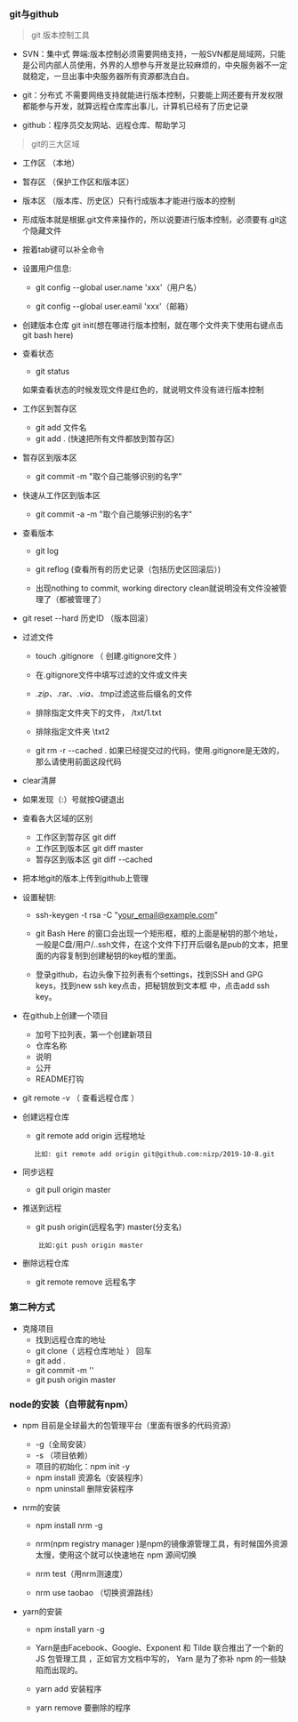 ### git与github

> git 版本控制工具


 - SVN：集中式
    弊端:版本控制必须需要网络支持，一般SVN都是局域网，只能是公司内部人员使用，外界的人想参与开发是比较麻烦的，中央服务器不一定就稳定，一旦出事中央服务器所有资源都洗白白。

 - git：分布式
    不需要网络支持就能进行版本控制，只要能上网还要有开发权限都能参与开发，就算远程仓库库出事儿，计算机已经有了历史记录

- github：程序员交友网站、远程仓库、帮助学习


> git的三大区域

- 工作区 （本地）

- 暂存区 （保护工作区和版本区）

- 版本区 （版本库、历史区）只有行成版本才能进行版本的控制


- 形成版本就是根据.git文件来操作的，所以说要进行版本控制，必须要有.git这个隐藏文件

- 按着tab键可以补全命令

- 设置用户信息:

  + git config --global user.name 'xxx'（用户名）

  +  git config --global user.eamil 'xxx'（邮箱）

- 创建版本仓库
    git init(想在哪进行版本控制，就在哪个文件夹下使用右键点击git bash here)


- 查看状态
    - git status

    如果查看状态的时候发现文件是红色的，就说明文件没有进行版本控制

- 工作区到暂存区
    - git add 文件名
    - git add .  (快速把所有文件都放到暂存区)


- 暂存区到版本区
    - git commit -m "取个自己能够识别的名字"


- 快速从工作区到版本区
    - git commit -a -m "取个自己能够识别的名字"

- 查看版本
    - git log
    - git reflog (查看所有的历史记录（包括历史区回滚后）)

   - 出现nothing to commit, working directory clean就说明没有文件没被管理了（都被管理了）


- git reset --hard 历史ID （版本回滚）

- 过滤文件
  - touch .gitignore   （ 创建.gitignore文件 ）

  - 在.gitignore文件中填写过滤的文件或文件夹

  - *.zip、*.rar、*.via、*.tmp过滤这些后缀名的文件

  - 排除指定文件夹下的文件， /txt/1.txt

  - 排除指定文件夹  \txt2

  - git rm -r --cached .  如果已经提交过的代码，使用.gitignore是无效的，那么请使用前面这段代码


- clear清屏

- 如果发现（:）号就按Q键退出

- 查看各大区域的区别
    - 工作区到暂存区  git diff
    - 工作区到版本区  git diff master
    - 暂存区到版本区  git diff --cached


- 把本地git的版本上传到github上管理

- 设置秘钥:
    + ssh-keygen -t rsa -C "your_email@example.com"

    + git Bash Here 的窗口会出现一个矩形框，框的上面是秘钥的那个地址，一般是C盘/用户/..ssh文件，在这个文件下打开后缀名是pub的文本，把里面的内容复制到创建秘钥的key框的里面。

    + 登录github，右边头像下拉列表有个settings，找到SSH and GPG keys，找到new ssh key点击，把秘钥放到文本框   中，点击add ssh key。

- 在github上创建一个项目
    + 加号下拉列表，第一个创建新项目
    + 仓库名称
    + 说明
    + 公开
    + README打钩

-  git remote -v （ 查看远程仓库 ）

- 创建远程仓库
    + git remote add origin 远程地址
    ```
       比如: git remote add origin git@github.com:nizp/2019-10-8.git
    ```

- 同步远程
    - git pull origin master  

- 推送到远程
    - git push origin(远程名字) master(分支名)
    ```
        比如:git push origin master
    ```
- 删除远程仓库
    - git remote remove 远程名字

### 第二种方式
- 克隆项目
    - 找到远程仓库的地址
    - git clone（ 远程仓库地址 ） 回车
    - git add .
    - git commit -m ''
    - git push origin master



### node的安装（自带就有npm）

- npm 目前是全球最大的包管理平台（里面有很多的代码资源）
  + -g（全局安装）
  + -s （项目依赖）
  + 项目的初始化：npm init -y
  + npm install  资源名（安装程序）
  + npm uninstall 删除安装程序


- nrm的安装
  + npm install nrm -g

  + nrm(npm registry manager )是npm的镜像源管理工具，有时候国外资源太慢，使用这个就可以快速地在 npm 源间切换

  + nrm test（用nrm测速度） 
    
  + nrm use taobao （切换资源路线）


- yarn的安装
    + npm install yarn -g

    + Yarn是由Facebook、Google、Exponent 和 Tilde 联合推出了一个新的 JS 包管理工具 ，正如官方文档中写的，     Yarn 是为了弥补 npm 的一些缺陷而出现的。

    + yarn add 安装程序
    + yarn remove 要删除的程序


































